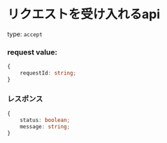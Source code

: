 # リクエストを受け入れるapi

type: `accept`

### request value: 

```ts
{
    requestId: string;
}
```

### レスポンス

```ts
{
    status: boolean;
    message: string;
}
```
